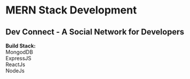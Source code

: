 # MERN Stack Development
## Dev Connect - A Social Network for Developers

**Build Stack:**  
MongodDB <br>
ExpressJS <br>
ReactJs <br>
NodeJs